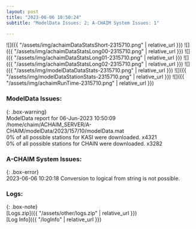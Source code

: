 ```yaml
---
layout: post
title: "2023-06-06 10:50:24"
subtitle: "ModelData Issues: 2; A-CHAIM System Issues: 1"

---
```


![]({{ "/assets/img/achaimDataStatsShort-2315710.png" | relative_url }})
![]({{ "/assets/img/achaimDataStatsLong00-2315710.png" | relative_url }})
![]({{ "/assets/img/achaimDataStatsLong01-2315710.png" | relative_url }})
![]({{ "/assets/img/achaimDataStatsLong02-2315710.png" | relative_url }})
![]({{ "/assets/img/modelDataDataStats-2315710.png" | relative_url }})
![]({{ "/assets/img/modelDataStationStats-2315710.png" | relative_url }})
![]({{ "/assets/img/achaimRunTime-2315710.png" | relative_url }})


### ModelData Issues:  
  
{: .box-warning}  
 ModelData report for 06-Jun-2023 10:50:09   
 /home/chaim/ACHAIM_SERVER/A-CHAIM/modelData/2023/157/10/modelData.mat   
 0% of all possible stations for KASI were downloaded. x4321   
 0% of all possible stations for CHAIN were downloaded. x3282   
  
### A-CHAIM System Issues:  
  
{: .box-error}  
2023-06-06 10:20:18 Conversion to logical from string is not possible.  

### Logs:  
  
{: .box-note}  
[Logs.zip]({{ "/assets/other/logs.zip" | relative_url }})  
[Log Info]({{ "/logInfo" | relative_url }})  
